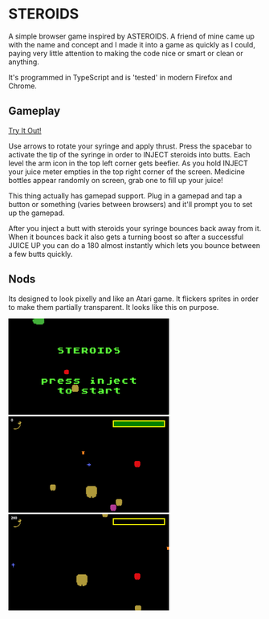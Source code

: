 # STEROIDS
A simple browser game inspired by ASTEROIDS. A friend of mine came up with the name and concept and I made it into a game as quickly as I could, paying very little attention to making the code nice or smart or clean or anything. 

It's programmed in TypeScript and is 'tested' in modern Firefox and Chrome. 

## Gameplay
[Try It Out!](https://michaelfiber.github.io/STEROIDS/dist/index.html)

Use arrows to rotate your syringe and apply thrust. Press the spacebar to activate the tip of the syringe in order to INJECT steroids into butts. Each level the arm icon in the top left corner gets beefier. As you hold INJECT your juice meter empties in the top right corner of the screen. Medicine bottles appear randomly on screen, grab one to fill up your juice!

This thing actually has gamepad support. Plug in a gamepad and tap a button or something (varies between browsers) and it'll prompt you to set up the gamepad.

After you inject a butt with steroids your syringe bounces back away from it. When it bounces back it also gets a turning boost so after a successful JUICE UP you can do a 180 almost instantly which lets you bounce between a few butts quickly.

## Nods
Its designed to look pixelly and like an Atari game. It flickers sprites in order to make them partially transparent. It looks like this on purpose.

![The title screen](/steroids01.png) ![Syringe in action](/steroids02.png) ![Juice meter is empty bro!](/steroids03.png)

